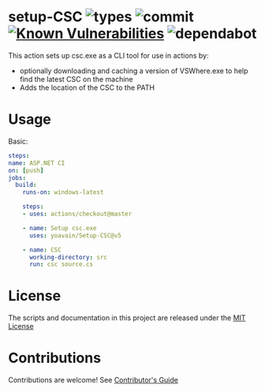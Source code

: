 # setup-CSC ![types](https://img.shields.io/npm/types/typescript.svg) ![commit](https://img.shields.io/github/last-commit/yoavain/Setup-CSC.svg) [![Known Vulnerabilities](https://snyk.io//test/github/yoavain/Setup-CSC/badge.svg?targetFile=package.json)](https://snyk.io//test/github/yoavain/Setup-CSC?targetFile=package.json) ![dependabot](https://api.dependabot.com/badges/status?host=github&repo=yoavain/Setup-CSC)

This action sets up csc.exe as a CLI tool for use in actions by:
- optionally downloading and caching a version of VSWhere.exe to help find the latest CSC on the machine
- Adds the location of the CSC to the PATH


# Usage

Basic:
```yaml
steps:
name: ASP.NET CI
on: [push]
jobs:
  build:
    runs-on: windows-latest

    steps:
    - uses: actions/checkout@master

    - name: Setup csc.exe
      uses: yoavain/Setup-CSC@v5

    - name: CSC
      working-directory: src
      run: csc source.cs
```


# License

The scripts and documentation in this project are released under the [MIT License](LICENSE)

# Contributions

Contributions are welcome!  See [Contributor's Guide](docs/contributors.md)
